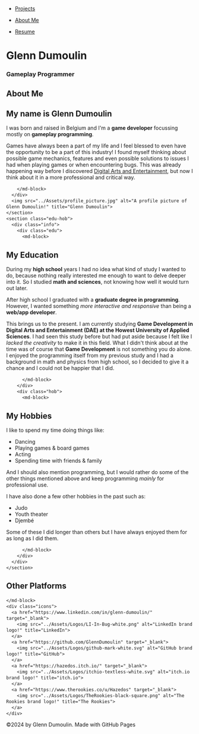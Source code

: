 <link href="../style.css" rel="stylesheet"/>
<link href="./about.css" rel="stylesheet"/>
<script type="module" src="https://md-block.verou.me/md-block.js"></script>

<div class="nav-bar">
  <md-block>

- <a href="../">Projects</a>
- <a href="#" class="active">About Me</a>
- <a href="../Resume/">Resume</a>

  </md-block>
</div>

<div class="title">
  <md-block>

# Glenn Dumoulin

  </md-block>
  <h3>Gameplay Programmer</h3>
</div>

<div class="content">
  <div class="wrapper">
    <section class="general">
      <div class="info">
        <md-block>

# About Me

## My name is Glenn Dumoulin

I was born and raised in Belgium and I'm a **game developer** focussing mostly on **gameplay programming**.

Games have always been a part of my life and I feel blessed to even have the opportunity to be a part of this industry! I found myself thinking about possible game mechanics, features and even possible solutions to issues I had when playing games or when encountering bugs. This was already happening way before I discovered <a href="https://www.digitalartsandentertainment.be/" target="_blank">Digital Arts and Entertainment</a>, but now I think about it in a more professional and critical way.

        </md-block>
      </div>
      <img src="../Assets/profile_picture.jpg" alt="A profile picture of Glenn Dumoulin!" title="Glenn Dumoulin">
    </section>
    <section class="edu-hob">
      <div class="info">
        <div class="edu">
          <md-block>

## My Education

During my **high school** years I had no idea what kind of study I wanted to do, because nothing really interested me enough to want to delve deeper into it. So I studied **math and sciences**, not knowing how well it would turn out later.

After high school I graduated with a **graduate degree in programming**. However, I wanted something _more interactive and responsive_ than being a **web/app developer**.

This brings us to the present. I am currently studying **Game Development in Digital Arts and Entertainment (DAE) at the Howest University of Applied Sciences**. I had seen this study before but had put aside because I felt like I _lacked the creativity_ to make it in this field. What I didn't think about at the time was of course that **Game Development** is not something you do alone. I enjoyed the programming itself from my previous study and I had a background in math and physics from high school, so I decided to give it a chance and I could not be happier that I did.

          </md-block>
        </div>
        <div class="hob">
          <md-block>

## My Hobbies

I like to spend my time doing things like:

- Dancing
- Playing games & board games
- Acting
- Spending time with friends & family

And I should also mention programming, but I would rather do some of the other things mentioned above and keep programming _mainly_ for professional use.

I have also done a few other hobbies in the past such as:

- Judo
- Youth theater
- Djembé

Some of these I did longer than others but I have always enjoyed them for as long as I did them.

          </md-block>
        </div>
      </div>
    </section>
  </div>
  <section class="platforms">
    <md-block>

## Other Platforms

    </md-block>
    <div class="icons">
      <a href="https://www.linkedin.com/in/glenn-dumoulin/" target="_blank">
        <img src="../Assets/Logos/LI-In-Bug-white.png" alt="LinkedIn brand logo!" title="LinkedIn">
      </a>
      <a href="https://github.com/GlennDumoulin" target="_blank">
        <img src="../Assets/Logos/github-mark-white.svg" alt="GitHub brand logo!" title="GitHub">
      </a>
      <a href="https://hazedos.itch.io/" target="_blank">
        <img src="../Assets/Logos/itchio-textless-white.svg" alt="itch.io brand logo!" title="itch.io">
      </a>
      <a href="https://www.therookies.co/u/Hazedos" target="_blank">
        <img src="../Assets/Logos/TheRookies-black-square.png" alt="The Rookies brand logo!" title="The Rookies">
      </a>
    </div>
  </section>
</div>

<footer>
  <md-block>

©2024 by Glenn Dumoulin. Made with GitHub Pages

  </md-block>
</footer>
